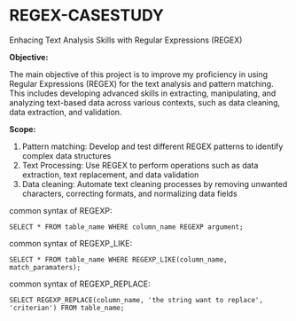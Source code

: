 # REGEX-CASESTUDY
Enhacing Text Analysis Skills with Regular Expressions (REGEX)

**Objective:**

The main objective of this project is to improve my proficiency in using Regular Expressions (REGEX) for the text analysis and pattern matching. This includes developing advanced skills in extracting, manipulating, and analyzing text-based data across various contexts, such as data cleaning, data extraction, and validation.

**Scope:**
1. Pattern matching: Develop and test different REGEX patterns to identify complex data structures
2. Text Processing: Use REGEX to perform operations such as data extraction, text replacement, and data validation
3. Data cleaning: Automate text cleaning processes by removing unwanted characters, correcting formats, and normalizing data fields

common syntax of REGEXP:

`SELECT * FROM table_name WHERE column_name REGEXP argument;`

common syntax of REGEXP_LIKE:

`SELECT * FROM table_name WHERE REGEXP_LIKE(column_name, match_paramaters);`

common syntax of REGEXP_REPLACE:

`SELECT REGEXP_REPLACE(column_name, 'the string want to replace', 'criterian') FROM table_name;`

